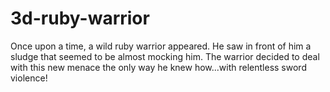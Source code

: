 3d-ruby-warrior
===============

Once upon a time, a wild ruby warrior appeared. He saw in front of him a sludge that seemed to be almost mocking him. The warrior decided to deal with this new menace the only way he knew how...with relentless sword violence!
